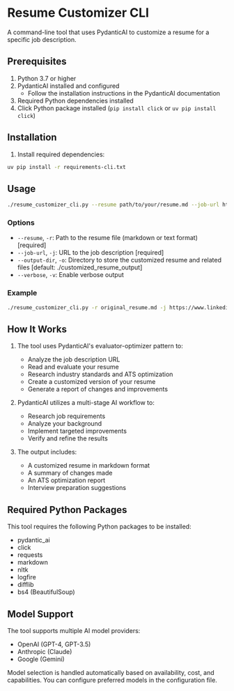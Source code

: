 # Resume Customizer CLI

A command-line tool that uses PydanticAI to customize a resume for a specific job description.

## Prerequisites

1. Python 3.7 or higher
2. PydanticAI installed and configured
   - Follow the installation instructions in the PydanticAI documentation
3. Required Python dependencies installed
4. Click Python package installed (`pip install click` or `uv pip install click`)

## Installation

1. Install required dependencies:

```bash
uv pip install -r requirements-cli.txt
```

## Usage

```bash
./resume_customizer_cli.py --resume path/to/your/resume.md --job-url https://example.com/job-posting
```

### Options

- `--resume`, `-r`: Path to the resume file (markdown or text format) [required]
- `--job-url`, `-j`: URL to the job description [required]
- `--output-dir`, `-o`: Directory to store the customized resume and related files [default: ./customized_resume_output]
- `--verbose`, `-v`: Enable verbose output

### Example

```bash
./resume_customizer_cli.py -r original_resume.md -j https://www.linkedin.com/jobs/view/12345 -o ./output -v
```

## How It Works

1. The tool uses PydanticAI's evaluator-optimizer pattern to:
   - Analyze the job description URL
   - Read and evaluate your resume
   - Research industry standards and ATS optimization
   - Create a customized version of your resume
   - Generate a report of changes and improvements

2. PydanticAI utilizes a multi-stage AI workflow to:
   - Research job requirements
   - Analyze your background
   - Implement targeted improvements
   - Verify and refine the results

3. The output includes:
   - A customized resume in markdown format
   - A summary of changes made
   - An ATS optimization report
   - Interview preparation suggestions

## Required Python Packages

This tool requires the following Python packages to be installed:
- pydantic_ai
- click
- requests
- markdown
- nltk
- logfire
- difflib
- bs4 (BeautifulSoup)

## Model Support

The tool supports multiple AI model providers:
- OpenAI (GPT-4, GPT-3.5)
- Anthropic (Claude)
- Google (Gemini)

Model selection is handled automatically based on availability, cost, and capabilities. You can configure preferred models in the configuration file.